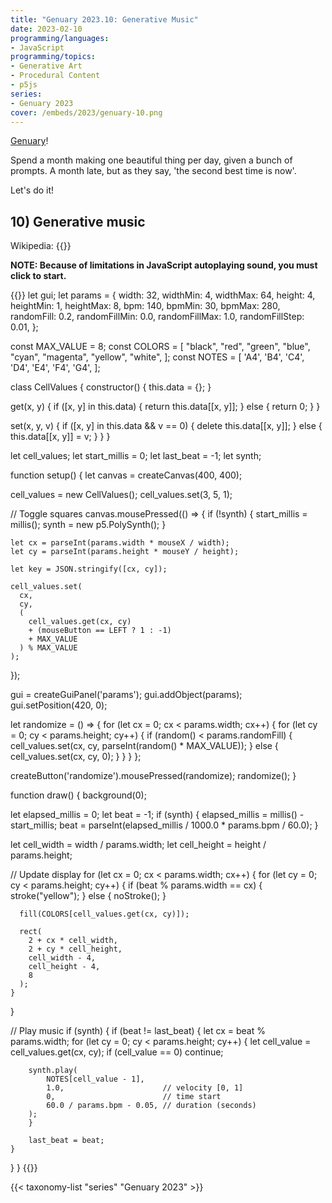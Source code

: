 ```yaml
---
title: "Genuary 2023.10: Generative Music"
date: 2023-02-10
programming/languages:
- JavaScript
programming/topics:
- Generative Art
- Procedural Content
- p5js
series:
- Genuary 2023
cover: /embeds/2023/genuary-10.png
---
```

[Genuary](https://genuary.art/)! 

Spend a month making one beautiful thing per day, given a bunch of prompts. A month late, but as they say, 'the second best time is now'.  

Let's do it!

## 10) Generative music

Wikipedia: {{<wikipedia title="Aleatoric music" text="Generative music">}}

**NOTE: Because of limitations in JavaScript autoplaying sound, you must click to start.**

<!--more-->

{{<p5js width="600" height="420">}}
let gui;
let params = {
  width: 32, widthMin: 4, widthMax: 64,
  height: 4, heightMin: 1, heightMax: 8,
  bpm: 140, bpmMin: 30, bpmMax: 280,
  randomFill: 0.2, randomFillMin: 0.0, randomFillMax: 1.0, randomFillStep: 0.01,
};

const MAX_VALUE = 8;
const COLORS = [
  "black",
  "red",
  "green",
  "blue",
  "cyan",
  "magenta",
  "yellow",
  "white",
];
const NOTES = [
  'A4',
  'B4',
  'C4',
  'D4',
  'E4',
  'F4',
  'G4',
];

class CellValues {
  constructor() {
    this.data = {};
  }
  
  get(x, y) {
    if ([x, y] in this.data) {
      return this.data[[x, y]];
    } else {
      return 0;
    }
  }
  
  set(x, y, v) {
    if ([x, y] in this.data && v == 0) {
      delete this.data[[x, y]];
    } else {
      this.data[[x, y]] = v;
    }
  }
}

let cell_values;
let start_millis = 0;
let last_beat = -1;
let synth;

function setup() {
  let canvas = createCanvas(400, 400);
  
  cell_values = new CellValues();
  cell_values.set(3, 5, 1);
  
  // Toggle squares
  canvas.mousePressed(() => {
    if (!synth) {
        start_millis = millis();
        synth = new p5.PolySynth();
    }

    let cx = parseInt(params.width * mouseX / width);
    let cy = parseInt(params.height * mouseY / height);
    
    let key = JSON.stringify([cx, cy]);
    
    cell_values.set(
      cx,
      cy,
      (
        cell_values.get(cx, cy)
        + (mouseButton == LEFT ? 1 : -1)
        + MAX_VALUE
      ) % MAX_VALUE
    );
  });

  gui = createGuiPanel('params');
  gui.addObject(params);
  gui.setPosition(420, 0);
  
  let randomize = () => {
    for (let cx = 0; cx < params.width; cx++) {
      for (let cy = 0; cy < params.height; cy++) {
        if (random() < params.randomFill) {
          cell_values.set(cx, cy, parseInt(random() * MAX_VALUE));
        } else {
          cell_values.set(cx, cy, 0);
        }
      }
    }
  };
  
  createButton('randomize').mousePressed(randomize);
  randomize();
}

function draw() {
  background(0);
  
  let elapsed_millis = 0;
  let beat = -1;
  if (synth) {
    elapsed_millis = millis() - start_millis;
    beat = parseInt(elapsed_millis / 1000.0 * params.bpm / 60.0);
  }
  
  let cell_width = width / params.width;
  let cell_height = height / params.height;

  // Update display
  for (let cx = 0; cx < params.width; cx++) {
    for (let cy = 0; cy < params.height; cy++) {
      if (beat % params.width == cx) {
        stroke("yellow");
      } else {
        noStroke();
      }
      
      fill(COLORS[cell_values.get(cx, cy)]);
      
      rect(
        2 + cx * cell_width,
        2 + cy * cell_height,
        cell_width - 4,
        cell_height - 4,
        8
      );
    }
  }
  
  // Play music
  if (synth) {
    if (beat != last_beat) {
        let cx = beat % params.width;
        for (let cy = 0; cy < params.height; cy++) {
        let cell_value = cell_values.get(cx, cy);
        if (cell_value == 0) continue; 
        
        synth.play(
            NOTES[cell_value - 1],
            1.0,                      // velocity [0, 1]
            0,                        // time start
            60.0 / params.bpm - 0.05, // duration (seconds)
        );
        }
        
        last_beat = beat;
    }
  }
}
{{</p5js>}}

{{< taxonomy-list "series" "Genuary 2023" >}}
